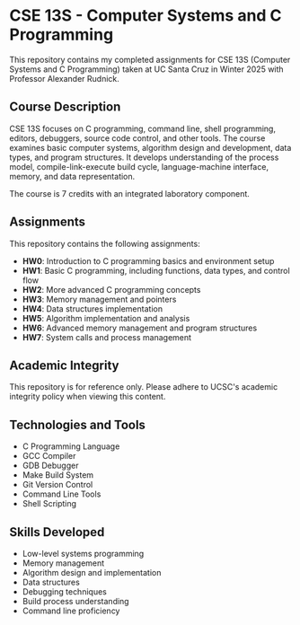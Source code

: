 # CSE 13S - Computer Systems and C Programming

This repository contains my completed assignments for CSE 13S (Computer Systems and C Programming) taken at UC Santa Cruz in Winter 2025 with Professor Alexander Rudnick.

## Course Description

CSE 13S focuses on C programming, command line, shell programming, editors, debuggers, source code control, and other tools. The course examines basic computer systems, algorithm design and development, data types, and program structures. It develops understanding of the process model, compile-link-execute build cycle, language-machine interface, memory, and data representation.

The course is 7 credits with an integrated laboratory component.

## Assignments

This repository contains the following assignments:

- **HW0**: Introduction to C programming basics and environment setup
- **HW1**: Basic C programming, including functions, data types, and control flow
- **HW2**: More advanced C programming concepts
- **HW3**: Memory management and pointers
- **HW4**: Data structures implementation
- **HW5**: Algorithm implementation and analysis
- **HW6**: Advanced memory management and program structures
- **HW7**: System calls and process management

## Academic Integrity

This repository is for reference only. Please adhere to UCSC's academic integrity policy when viewing this content.

## Technologies and Tools

- C Programming Language
- GCC Compiler
- GDB Debugger
- Make Build System
- Git Version Control
- Command Line Tools
- Shell Scripting

## Skills Developed

- Low-level systems programming
- Memory management
- Algorithm design and implementation
- Data structures
- Debugging techniques
- Build process understanding
- Command line proficiency 
